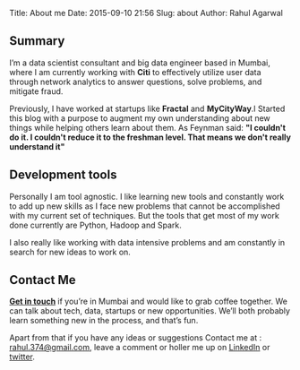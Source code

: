 Title: About me
Date: 2015-09-10 21:56
Slug: about
Author: Rahul Agarwal

## Summary

I’m a data scientist consultant and big data engineer based in Mumbai, where I am currently working with **Citi** to effectively utilize user data through network analytics to answer questions, solve problems, and mitigate fraud.

Previously, I have worked at startups like **Fractal** and **MyCityWay**.I Started this blog with a purpose to augment my own understanding about new things while helping others learn about them. As Feynman said: **"I couldn't do it. I couldn't reduce it to the freshman level. That means we don't really understand it"**

## Development tools

Personally I am tool agnostic. I like learning new tools and constantly work to add up new skills as I face new problems that cannot be accomplished with my current set of techniques. But the tools that get most of my work done currently are Python, Hadoop and Spark.

I also really like working with data intensive problems and am constantly in search for new ideas to work on. 

## Contact Me

**[Get in touch](mailto:rahul.374@gmail.com?subject=coffee)** if you’re in Mumbai and would like to grab coffee together. We can talk about tech, data, startups or new opportunities. We’ll both probably learn something new in the process, and that’s fun.

Apart from that if you have any ideas or suggestions Contact me at : rahul.374@gmail.com, leave a comment or holler me up on [LinkedIn](https://www.linkedin.com/profile/view?id=AAIAAAUGZtoBLDbgvT7glPvnjVgGY_AwnWpn73w&trk=nav_responsive_tab_profile_pic) or [twitter](https://twitter.com/MLWhiz). 